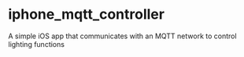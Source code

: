 # iphone_mqtt_controller
A simple iOS app that communicates with an MQTT network to control lighting functions
